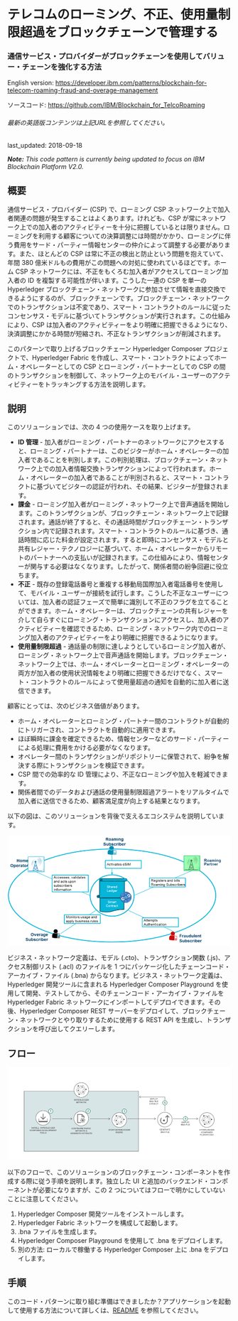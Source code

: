 # テレコムのローミング、不正、使用量制限超過をブロックチェーンで管理する

### 通信サービス・プロバイダーがブロックチェーンを使用してバリュー・チェーンを強化する方法

English version: https://developer.ibm.com/patterns/blockchain-for-telecom-roaming-fraud-and-overage-management
  
ソースコード: https://github.com/IBM/Blockchain_for_TelcoRoaming

###### 最新の英語版コンテンツは上記URLを参照してください。
last_updated: 2018-09-18

 
_**Note:** This code pattern is currently being updated to focus on IBM Blockchain Platform V2.0._

## 概要

通信サービス・プロバイダー (CSP) で、ローミング CSP ネットワーク上で加入者関連の問題が発生することはよくあります。けれども、CSP が常にネットワーク上での加入者のアクティビティーを十分に把握しているとは限りません。ローミングを利用する顧客についての決算調整には時間がかかり、ローミングに伴う費用をサード・パーティー情報センターの仲介によって調整する必要があります。また、ほとんどの CSP は常に不正の検出と防止という問題を抱えていて、年間 380 億米ドルもの費用がこの問題への対処に使われているほどです。ホーム CSP ネットワークには、不正をもくろむ加入者がアクセスしてローミング加入者の ID を複製する可能性が伴います。こうした一連の CSP を単一の Hyperledger ブロックチェーン・ネットワークに参加させて情報を直接交換できるようにするのが、ブロックチェーンです。ブロックチェーン・ネットワークでのトランザクションは不変であり、スマート・コントラクトのルールに従ったコンセンサス・モデルに基づいてトランザクションが実行されます。この仕組みにより、CSP は加入者のアクティビティーをより明確に把握できるようになり、決済調整にかかる時間が短縮され、不正なトランザクションが削減されます。

このパターンで取り上げるブロックチェーン Hyperledger Composer プロジェクトで、Hyperledger Fabric を作成し、スマート・コントラクトによってホーム・オペレーターとしての CSP とローミング・パートナーとしての CSP の間のトランザクションを制御して、ネットワーク上のモバイル・ユーザーのアクティビティーをトラッキングする方法を説明します。

## 説明

このソリューションでは、次の 4 つの使用ケースを取り上げます。

* **ID 管理** - 加入者がローミング・パートナーのネットワークにアクセスすると、ローミング・パートナーは、このビジターがホーム・オペレーターの加入者であることを判別します。この判別処理は、ブロックチェーン・ネットワーク上での加入者情報交換トランザクションによって行われます。ホーム・オペレーターの加入者であることが判別されると、スマート・コントラクトに基づいてビジターの認証が行われ、その結果、ビジターが登録されます。
* **課金** - ローミング加入者がローミング・ネットワーク上で音声通話を開始します。このトランザクションが、ブロックチェーン・ネットワーク上で記録されます。通話が終了すると、その通話時間がブロックチェーン・トランザクション内で記録されます。スマート・コントラクトのルールに基づき、通話時間に応じた料金が設定されます。すると即時にコンセンサス・モデルと共有レジャー・テクノロジーに基づいて、ホーム・オペレーターからリモートのパートナーへの支払いが記録されます。この仕組みにより、情報センターが関与する必要はなくなります。したがって、関係者間の紛争回避に役立ちます。
* **不正** - 既存の登録電話番号と重複する移動局国際加入者電話番号を使用して、モバイル・ユーザーが接続を試行します。こうした不正なユーザーについては、加入者の認証フェーズで簡単に識別して不正のフラグを立てることができます。ホーム・オペレーターは、ブロックチェーンの共有レジャーを介して自らすぐにローミング・トランザクションにアクセスし、加入者のアクティビティーを確認できるため、ローミング・ネットワーク内でのローミング加入者のアクティビティーをより明確に把握できるようになります。
* **使用量制限超過** - 通話量の制限に達しようとしているローミング加入者が、ローミング・ネットワーク上で音声通話を開始します。ブロックチェーン・ネットワーク上では、ホーム・オペレーターとローミング・オペレーターの両方が加入者の使用状況情報をより明確に把握できるだけでなく、スマート・コントラクトのルールによって使用量超過の通知を自動的に加入者に送信できます。

顧客にとっては、次のビジネス価値があります。

* ホーム・オペレーターとローミング・パートナー間のコントラクトが自動的にトリガーされ、コントラクトを自動的に適用できます。
* ほぼ瞬時に課金を確定できるため、情報センターなどのサード・パーティーによる処理に費用をかける必要がなくなります。
* オペレーター間のトランザクションがリポジトリーに保管されて、紛争を解決する際にトランザクションを検証できます。
* CSP 間での効率的な ID 管理により、不正なローミングや加入を軽減できます。
* 関係者間でのデータおよび通話の使用量制限超過アラートをリアルタイムで加入者に送信できるため、顧客満足度が向上する結果となります。

以下の図は、このソリューションを背後で支えるエコシステムを説明しています。

![エコシステム](./images/bc_roaming_archi.png)

ビジネス・ネットワーク定義は、モデル (.cto)、トランザクション関数 (.js)、アクセス制御リスト (.acl) のファイルを 1 つにパッケージ化したチェーンコード・アーカイブ・ファイル (.bna) からなります。ビジネス・ネットワーク定義は、Hyperledger 開発ツールに含まれる Hyperledger Composer Playground を使用して開発、テストしてから、そのチェーンコード・アーカイブ・ファイルを Hyperledger Fabric ネットワークにインポートしてデプロイできます。その後、Hyperledger Composer REST サーバーをデプロイして、ブロックチェーン・ネットワークとやり取りするために使用する REST API を生成し、トランザクションを呼び出してクエリーします。

## フロー

![フロー](./images/archi.png)

以下のフローで、このソリューションのブロックチェーン・コンポーネントを作成する際に従う手順を説明します。独立した UI と追加のバックエンド・コンポーネントが必要になりますが、この 2 つについてはフローで明かにしていないことに注意してください。

1. Hyperledger Composer 開発ツールをインストールします。
1. Hyperledger Fabric ネットワークを構成して起動します。
1. .bna ファイルを生成します。
1. Hyperledger Composer Playground を使用して .bna をデプロイします。
1. 別の方法: ローカルで稼働する Hyperledger Composer 上に .bna をデプロイします。

## 手順

このコード・パターンに取り組む準備はできましたか？アプリケーションを起動して使用する方法について詳しくは、[README](https://github.com/IBM/Blockchain_for_TelcoRoaming/blob/master/README.md) を参照してください。
